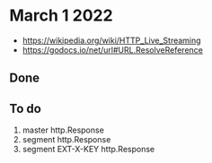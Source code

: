 # March 1 2022

- <https://wikipedia.org/wiki/HTTP_Live_Streaming>
- https://godocs.io/net/url#URL.ResolveReference

## Done

## To do

1. master http.Response
2. segment http.Response
3. segment EXT-X-KEY http.Response
